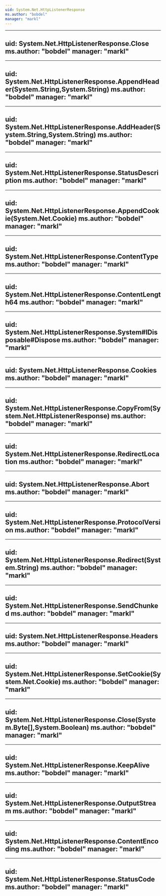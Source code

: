 ```yaml
---
uid: System.Net.HttpListenerResponse
ms.author: "bobdel"
manager: "markl"
---
```


---
uid: System.Net.HttpListenerResponse.Close
ms.author: "bobdel"
manager: "markl"
---

---
uid: System.Net.HttpListenerResponse.AppendHeader(System.String,System.String)
ms.author: "bobdel"
manager: "markl"
---

---
uid: System.Net.HttpListenerResponse.AddHeader(System.String,System.String)
ms.author: "bobdel"
manager: "markl"
---

---
uid: System.Net.HttpListenerResponse.StatusDescription
ms.author: "bobdel"
manager: "markl"
---

---
uid: System.Net.HttpListenerResponse.AppendCookie(System.Net.Cookie)
ms.author: "bobdel"
manager: "markl"
---

---
uid: System.Net.HttpListenerResponse.ContentType
ms.author: "bobdel"
manager: "markl"
---

---
uid: System.Net.HttpListenerResponse.ContentLength64
ms.author: "bobdel"
manager: "markl"
---

---
uid: System.Net.HttpListenerResponse.System#IDisposable#Dispose
ms.author: "bobdel"
manager: "markl"
---

---
uid: System.Net.HttpListenerResponse.Cookies
ms.author: "bobdel"
manager: "markl"
---

---
uid: System.Net.HttpListenerResponse.CopyFrom(System.Net.HttpListenerResponse)
ms.author: "bobdel"
manager: "markl"
---

---
uid: System.Net.HttpListenerResponse.RedirectLocation
ms.author: "bobdel"
manager: "markl"
---

---
uid: System.Net.HttpListenerResponse.Abort
ms.author: "bobdel"
manager: "markl"
---

---
uid: System.Net.HttpListenerResponse.ProtocolVersion
ms.author: "bobdel"
manager: "markl"
---

---
uid: System.Net.HttpListenerResponse.Redirect(System.String)
ms.author: "bobdel"
manager: "markl"
---

---
uid: System.Net.HttpListenerResponse.SendChunked
ms.author: "bobdel"
manager: "markl"
---

---
uid: System.Net.HttpListenerResponse.Headers
ms.author: "bobdel"
manager: "markl"
---

---
uid: System.Net.HttpListenerResponse.SetCookie(System.Net.Cookie)
ms.author: "bobdel"
manager: "markl"
---

---
uid: System.Net.HttpListenerResponse.Close(System.Byte[],System.Boolean)
ms.author: "bobdel"
manager: "markl"
---

---
uid: System.Net.HttpListenerResponse.KeepAlive
ms.author: "bobdel"
manager: "markl"
---

---
uid: System.Net.HttpListenerResponse.OutputStream
ms.author: "bobdel"
manager: "markl"
---

---
uid: System.Net.HttpListenerResponse.ContentEncoding
ms.author: "bobdel"
manager: "markl"
---

---
uid: System.Net.HttpListenerResponse.StatusCode
ms.author: "bobdel"
manager: "markl"
---
